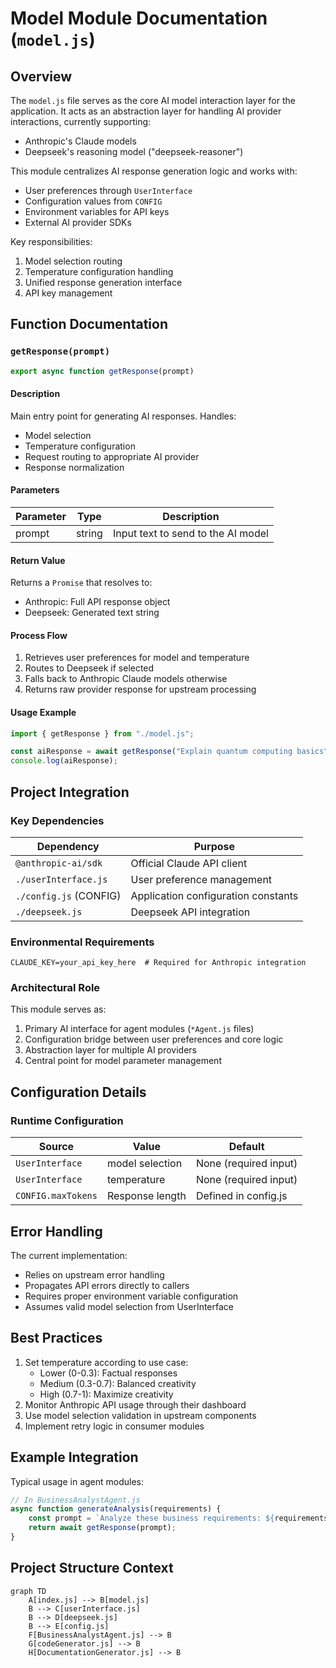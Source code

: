 # Model Module Documentation (`model.js`)

## Overview

The `model.js` file serves as the core AI model interaction layer for the application. It acts as an abstraction layer for handling AI provider interactions, currently supporting:

-   Anthropic's Claude models
-   Deepseek's reasoning model ("deepseek-reasoner")

This module centralizes AI response generation logic and works with:

-   User preferences through `UserInterface`
-   Configuration values from `CONFIG`
-   Environment variables for API keys
-   External AI provider SDKs

Key responsibilities:

1. Model selection routing
2. Temperature configuration handling
3. Unified response generation interface
4. API key management

## Function Documentation

### `getResponse(prompt)`

```javascript
export async function getResponse(prompt)
```

#### Description

Main entry point for generating AI responses. Handles:

-   Model selection
-   Temperature configuration
-   Request routing to appropriate AI provider
-   Response normalization

#### Parameters

| Parameter | Type   | Description                        |
| --------- | ------ | ---------------------------------- |
| prompt    | string | Input text to send to the AI model |

#### Return Value

Returns a `Promise` that resolves to:

-   Anthropic: Full API response object
-   Deepseek: Generated text string

#### Process Flow

1. Retrieves user preferences for model and temperature
2. Routes to Deepseek if selected
3. Falls back to Anthropic Claude models otherwise
4. Returns raw provider response for upstream processing

#### Usage Example

```javascript
import { getResponse } from "./model.js";

const aiResponse = await getResponse("Explain quantum computing basics");
console.log(aiResponse);
```

## Project Integration

### Key Dependencies

| Dependency             | Purpose                             |
| ---------------------- | ----------------------------------- |
| `@anthropic-ai/sdk`    | Official Claude API client          |
| `./userInterface.js`   | User preference management          |
| `./config.js` (CONFIG) | Application configuration constants |
| `./deepseek.js`        | Deepseek API integration            |

### Environmental Requirements

```dotenv
CLAUDE_KEY=your_api_key_here  # Required for Anthropic integration
```

### Architectural Role

This module serves as:

1. Primary AI interface for agent modules (`*Agent.js` files)
2. Configuration bridge between user preferences and core logic
3. Abstraction layer for multiple AI providers
4. Central point for model parameter management

## Configuration Details

### Runtime Configuration

| Source             | Value           | Default               |
| ------------------ | --------------- | --------------------- |
| `UserInterface`    | model selection | None (required input) |
| `UserInterface`    | temperature     | None (required input) |
| `CONFIG.maxTokens` | Response length | Defined in config.js  |

## Error Handling

The current implementation:

-   Relies on upstream error handling
-   Propagates API errors directly to callers
-   Requires proper environment variable configuration
-   Assumes valid model selection from UserInterface

## Best Practices

1. Set temperature according to use case:
    - Lower (0-0.3): Factual responses
    - Medium (0.3-0.7): Balanced creativity
    - High (0.7-1): Maximize creativity
2. Monitor Anthropic API usage through their dashboard
3. Use model selection validation in upstream components
4. Implement retry logic in consumer modules

## Example Integration

Typical usage in agent modules:

```javascript
// In BusinessAnalystAgent.js
async function generateAnalysis(requirements) {
    const prompt = `Analyze these business requirements: ${requirements}`;
    return await getResponse(prompt);
}
```

## Project Structure Context

```mermaid
graph TD
    A[index.js] --> B[model.js]
    B --> C[userInterface.js]
    B --> D[deepseek.js]
    B --> E[config.js]
    F[BusinessAnalystAgent.js] --> B
    G[codeGenerator.js] --> B
    H[DocumentationGenerator.js] --> B
```
